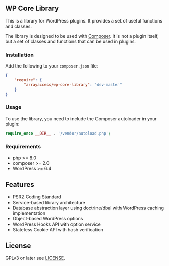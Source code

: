 ## WP Core Library

This is a library for WordPress plugins. It provides a set of useful functions and classes.

The library is designed to be used with [Composer](https://getcomposer.org/). It is not a plugin itself, but a set of classes and functions that can be used in plugins.

### Installation

Add the following to your `composer.json` file:

```json
{
    "require": {
        "arrayaccess/wp-core-library": "dev-master"
    }
}
```

### Usage

To use the library, you need to include the Composer autoloader in your plugin:

```php
require_once __DIR__ . '/vendor/autoload.php';
```

### Requirements

- php >= 8.0
- composer >= 2.0
- WordPress >= 6.4

## Features

- PSR2 Coding Standard
- Service-based library architecture
- Database abstraction layer using doctrine/dbal with WordPress caching implementation
- Object-based WordPress options
- WordPress Hooks API with option service
- Stateless Cookie API with hash verification

## License

GPLv3 or later see [LICENSE](LICENSE).
